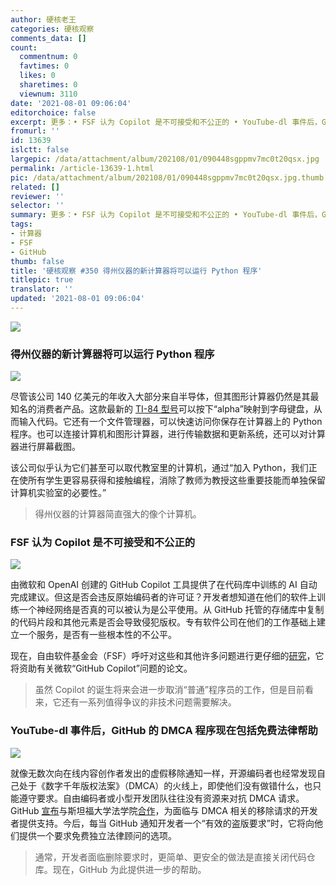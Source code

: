 ```yaml
---
author: 硬核老王
categories: 硬核观察
comments_data: []
count:
  commentnum: 0
  favtimes: 0
  likes: 0
  sharetimes: 0
  viewnum: 3110
date: '2021-08-01 09:06:04'
editorchoice: false
excerpt: 更多：• FSF 认为 Copilot 是不可接受和不公正的 • YouTube-dl 事件后，GitHub 的 DMCA 程序现在包括免费法律帮助
fromurl: ''
id: 13639
islctt: false
largepic: /data/attachment/album/202108/01/090448sgppmv7mc0t20qsx.jpg
permalink: /article-13639-1.html
pic: /data/attachment/album/202108/01/090448sgppmv7mc0t20qsx.jpg.thumb.jpg
related: []
reviewer: ''
selector: ''
summary: 更多：• FSF 认为 Copilot 是不可接受和不公正的 • YouTube-dl 事件后，GitHub 的 DMCA 程序现在包括免费法律帮助
tags:
- 计算器
- FSF
- GitHub
thumb: false
title: '硬核观察 #350 得州仪器的新计算器将可以运行 Python 程序'
titlepic: true
translator: ''
updated: '2021-08-01 09:06:04'
---
```


![](/data/attachment/album/202108/01/090448sgppmv7mc0t20qsx.jpg)


### 得州仪器的新计算器将可以运行 Python 程序


![](/data/attachment/album/202108/01/090500b8zt8ux3pr8t9fxb.jpg)


尽管该公司 140 亿美元的年收入大部分来自半导体，但其图形计算器仍然是其最知名的消费者产品。这款最新的 [TI-84 型号](https://www.prnewswire.com/news-releases/texas-instruments-new-ti-84-plus-ce-python-graphing-calculator-introduces-students-to-programming-301341889.html)可以按下“alpha”映射到字母键盘，从而输入代码。它还有一个文件管理器，可以快速访问你保存在计算器上的 Python 程序。也可以连接计算机和图形计算器，进行传输数据和更新系统，还可以对计算器进行屏幕截图。


该公司似乎认为它们甚至可以取代教室里的计算机，通过“加入 Python，我们正在使所有学生更容易获得和接触编程，消除了教师为教授这些重要技能而单独保留计算机实验室的必要性。”



> 
> 得州仪器的计算器简直强大的像个计算机。
> 
> 
> 


### FSF 认为 Copilot 是不可接受和不公正的


![](/data/attachment/album/202108/01/090526kzm2j46o437tib93.jpg)


由微软和 OpenAI 创建的 GitHub Copilot 工具提供了在代码库中训练的 AI 自动完成建议。但这是否会违反原始编码者的许可证？开发者想知道在他们的软件上训练一个神经网络是否真的可以被认为是公平使用。从 GitHub 托管的存储库中复制的代码片段和其他元素是否会导致侵犯版权。专有软件公司在他们的工作基础上建立一个服务，是否有一些根本性的不公平。


现在，自由软件基金会（FSF）呼吁对这些和其他许多问题进行更仔细的[研究](https://www.fsf.org/blogs/licensing/fsf-funded-call-for-white-papers-on-philosophical-and-legal-questions-around-copilot)，它将资助有关微软“GitHub Copilot”问题的论文。



> 
> 虽然 Copilot 的诞生将来会进一步取消“普通”程序员的工作，但是目前看来，它还有一系列值得争议的非技术问题需要解决。
> 
> 
> 


### YouTube-dl 事件后，GitHub 的 DMCA 程序现在包括免费法律帮助


![](/data/attachment/album/202108/01/090546kj5n1hjxrbgjrssn.jpg)


就像无数次向在线内容创作者发出的虚假移除通知一样，开源编码者也经常发现自己处于《数字千年版权法案》（DMCA）的火线上，即使他们没有做错什么，也只能遵守要求。自由编码者或小型开发团队往往没有资源来对抗 DMCA 请求。GitHub [宣布](https://github.blog/2021-07-27-github-developer-rights-fellowship-stanford-law-school/)与斯坦福大学法学院[合作](https://venturebeat.com/2021/07/27/github-offers-open-source-developers-legal-counsel-to-combat-dmca-abuse/)，为面临与 DMCA 相关的移除请求的开发者提供支持。今后，每当 GitHub 通知开发者一个“有效的盗版要求”时，它将向他们提供一个要求免费独立法律顾问的选项。



> 
> 通常，开发者面临删除要求时，更简单、更安全的做法是直接关闭代码仓库。现在，GitHub 为此提供进一步的帮助。
> 
> 
>